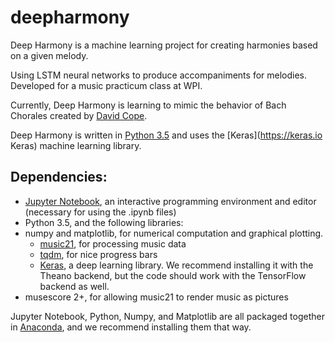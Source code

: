 # deepharmony


Deep Harmony is a machine learning project for creating harmonies based on a given melody.

Using LSTM neural networks to produce accompaniments for melodies. Developed for a music practicum class at WPI.

Currently, Deep Harmony is learning to mimic the behavior of Bach Chorales created by [David Cope](http://artsites.ucsc.edu/faculty/cope/).

Deep Harmony is written in [Python 3.5](https://www.python.org) and uses the [Keras](https://keras.io Keras) machine learning library.

## Dependencies:
* [Jupyter Notebook](http://jupyter.org), an interactive programming environment and editor (necessary for using the .ipynb files)
* Python 3.5, and the following libraries:
* numpy and matplotlib, for numerical computation and graphical plotting.
    * [music21](http://web.mit.edu/music21), for processing music data
    * [tqdm](https://pypi.python.org/pypi/tqdm), for nice progress bars
    * [Keras](https://keras.io), a deep learning library. We recommend installing it with the Theano backend, but the code should work with the TensorFlow backend as well.
* musescore 2+, for allowing music21 to render music as pictures

Jupyter Notebook, Python, Numpy, and Matplotlib are all packaged together in [Anaconda](https://www.continuum.io/downloads), and we recommend installing them that way.
